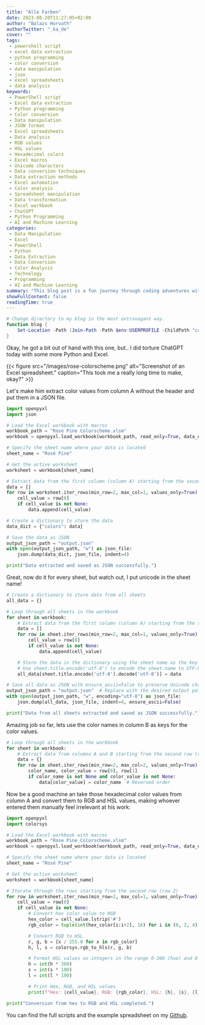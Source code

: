 ```yaml
---
title: "Alle Farben"
date: 2023-08-20T11:27:05+02:00
author: "Balazs Horvath"
authorTwitter: "_ka_de"
cover: ""
tags:
 - powershell script
 - excel data extraction
 - python programming
 - color conversion
 - data manipulation
 - json
 - excel spreadsheets
 - data analysis
keywords:
 - PowerShell script
 - Excel data extraction
 - Python programming
 - Color conversion
 - Data manipulation
 - JSON format
 - Excel spreadsheets
 - Data analysis
 - RGB values
 - HSL values
 - Hexadecimal colors
 - Excel macros
 - Unicode characters
 - Data conversion techniques
 - Data extraction methods
 - Excel automation
 - Color analysis
 - Spreadsheet manipulation
 - Data transformation
 - Excel workbook
 - ChatGPT
 - Python Programming
 - AI and Machine Learning
categories:
 - Data Manipulation
 - Excel
 - PowerShell
 - Python
 - Data Extraction
 - Data Conversion
 - Color Analysis
 - Technology
 - Programming
 - AI and Machine Learning
summary: "This blog post is a fun journey through coding adventures with PowerShell, Python, and Excel. It starts with a quirky PowerShell function to change directories, then dives into extracting color values from an Excel spreadsheet using Python. The post covers converting these values to different formats and even automating the process to make manual data entry feel unnecessary. With a playful tone and some self-deprecating humor, the author shares their coding exploits, complete with a screenshot of the spreadsheet they painstakingly crafted. The full scripts and example files are available on GitHub for anyone who wants to follow along."
showFullContent: false
readingTime: true
---
```


```powershell
# Change directory to my blog in the most extravagant way.
function blog {
    Set-Location -Path (Join-Path -Path $env:USERPROFILE -ChildPath "code\blog")
}
```

Okay, he got a bit out of hand with this one, but.. I did torture ChatGPT today with some more Python and Excel.

{{< figure src="/images/rose-colorscheme.png" alt="Screenshot of an Excel spreadsheet." caption="This took me a really long time to make, okay?" >}}

Let's make him extract color values from column A without the header and put them in a JSON file.

```python
import openpyxl
import json

# Load the Excel workbook with macros
workbook_path = "Rose Pine Colorscheme.xlsm"
workbook = openpyxl.load_workbook(workbook_path, read_only=True, data_only=True)

# Specify the sheet name where your data is located
sheet_name = "Rosé Pine"

# Get the active worksheet
worksheet = workbook[sheet_name]

# Extract data from the first column (column A) starting from the second row (row 2)
data = []
for row in worksheet.iter_rows(min_row=2, max_col=1, values_only=True):
    cell_value = row[0]
    if cell_value is not None:
        data.append(cell_value)

# Create a dictionary to store the data
data_dict = {"colors": data}

# Save the data as JSON
output_json_path = "output.json"
with open(output_json_path, "w") as json_file:
    json.dump(data_dict, json_file, indent=4)

print("Data extracted and saved as JSON successfully.")
```

Great, now do it for every sheet, but watch out, I put unicode in the sheet name!

```python
# Create a dictionary to store data from all sheets
all_data = {}

# Loop through all sheets in the workbook
for sheet in workbook:
    # Extract data from the first column (column A) starting from the second row
    data = []
    for row in sheet.iter_rows(min_row=2, max_col=1, values_only=True):
        cell_value = row[0]
        if cell_value is not None:
            data.append(cell_value)

    # Store the data in the dictionary using the sheet name as the key
    # Use sheet.title.encode('utf-8') to encode the sheet name to UTF-8
    all_data[sheet.title.encode('utf-8').decode('utf-8')] = data

# Save all data as JSON with ensure_ascii=False to preserve Unicode characters
output_json_path = "output.json"  # Replace with the desired output path
with open(output_json_path, "w", encoding="utf-8") as json_file:
    json.dump(all_data, json_file, indent=4, ensure_ascii=False)

print("Data from all sheets extracted and saved as JSON successfully.")
```

Amazing job so far, lets use the color names in column B as keys for the color values.

```python
# Loop through all sheets in the workbook
for sheet in workbook:
    # Extract data from columns A and B starting from the second row (row 2)
    data = {}
    for row in sheet.iter_rows(min_row=2, max_col=2, values_only=True):
        color_name, color_value = row[0], row[1]
        if color_name is not None and color_value is not None:
            data[color_value] = color_name  # Reversed order
```

Now be a good machine an take those hexadecimal color values from column A and convert them to RGB and HSL values, making whoever entered them manually feel irrelevant at his work:

```python
import openpyxl
import colorsys

# Load the Excel workbook with macros
workbook_path = "Rose Pine Colorscheme.xlsm"
workbook = openpyxl.load_workbook(workbook_path, read_only=True, data_only=True)

# Specify the sheet name where your data is located
sheet_name = "Rosé Pine"

# Get the active worksheet
worksheet = workbook[sheet_name]

# Iterate through the rows starting from the second row (row 2)
for row in worksheet.iter_rows(min_row=2, max_col=1, values_only=True):
    cell_value = row[0]
    if cell_value is not None:
        # Convert hex color value to RGB
        hex_color = cell_value.lstrip('#')
        rgb_color = tuple(int(hex_color[i:i+2], 16) for i in (0, 2, 4))

        # Convert RGB to HSL
        r, g, b = [x / 255.0 for x in rgb_color]
        h, l, s = colorsys.rgb_to_hls(r, g, b)

        # Format HSL values as integers in the range 0-360 (hue) and 0-100 (saturation and lightness)
        h = int(h * 360)
        s = int(s * 100)
        l = int(l * 100)

        # Print Hex, RGB, and HSL values
        print(f"Hex: {cell_value}, RGB: {rgb_color}, HSL: {h}, {s}, {l}")

print("Conversion from hex to RGB and HSL completed.")
```

You can find the full scripts and the example spreadsheet on my [Github](https://github.com/ka-de/_life_is_a_mess_/tree/main/excel-to-json).
